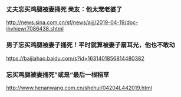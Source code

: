### 丈夫忘买鸡腿被妻捅死 亲友：他太宠老婆了
http://news.sina.com.cn/sf/news/ajjj/2019-04-19/doc-ihvhiewr7086438.shtml
### 男子忘买鸡腿被妻子捅死！平时就算被妻子扇耳光，他也不敢动
https://baijiahao.baidu.com/s?id=1631401856814480382
### 忘买鸡腿被妻捅死”或是“最后一根稻草
http://www.henanwang.com.cn/shehui/04204L442019.html